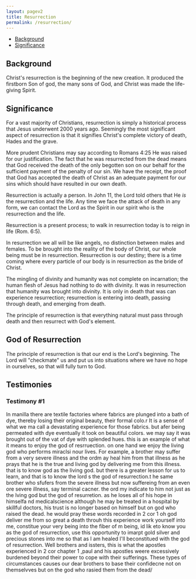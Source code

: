 ```yaml
---
layout: pagev2
title: Resurrection
permalink: /resurrection/
---
```

- [Background](#background)
- [Significance](#significance)

## Background

Christ's resurrection is the beginning of the new creation. It produced the firstborn Son of god, the many sons of God, and Christ was made the life-giving Spirit.

## Significance

For a vast majority of Christians, resurrection is simply a historical process that Jesus underwent 2000 years ago. Seemingly the most significant aspect of resurrection is that it signifies Christ's complete victory of death, Hades and the grave. 

More prudent Christians may say according to Romans 4:25 He was raised for our justification. The fact that he was resurrected from the dead means that God received the death of the only begotten son on our behalf for the sufficient payment of the penalty of our sin. We have the receipt, the proof that God has accepted the death of Christ as an adequate payment for our sins which should have resulted in our own death.

Resurrection is actually a person. In John 11, the Lord told others that He *is* the resurrection and the life. Any time we face the attack of death in any form, we can contact the Lord as the Spirit in our spirit who is the resurrection and the life.

Resurrection is a present process; to walk in resurrection today is to reign in life (Rom. 6:5). 

In resurrection we all will be like angels, no distinction between males and females. To be brought into the reality of the body of Christ, our whole being must be in resurrection. Resurrection is our destiny; there is a time coming where every particle of our body is in resurrection as the bride of Christ.

The mingling of divinity and humanity was not complete on incarnation; the human flesh of Jesus had nothing to do with divinity. It was in resurrection that humanity was brought into divinity. It is only in death that was can experience resurrection; resurrection is entering into death, passing through death, and emerging from death.

The principle of resurrection is that everything natural must pass through death and then resurrect with God's element. 

## God of Resurrection

The principle of resurrection is that our end is the Lord's beginning. The Lord will "checkmate" us and put us into situations where we have no hope in ourselves, so that will fully turn to God. 

## Testimonies

### Testimony #1

In manilla there are textile factories where fabrics are plunged into a bath of dye, thereby losing their original beauty, their formal colo.r It is a sense of what we ma call a devastating experience for those fabrics. but afer being permeated with dye eventually it took on beautiful colors. we may say it was brought out of the vat of dye with splended hues. this is an example of what it means to enjoy the god of resrruection. on one hand we enjoy the living god who performs miraclsi nour lives. For example, a brother may suffer from a very severe illness and the ordm ay heal him from that illness as he prays that he is the true and living god by delivering me from this illness. that is to know god as the living god. but there is a greater lesson for us to learn, and that is to know the lord s the god of resurrection.t he same brother who sfufers from the severe illness but now suffereing from an even ore severe illness, say terminal cacner. the ord my indicate to him not just as the lving god  but the god of resurretion. as he loses all of his hope in himselfa nd medicalscience although he may be treated in a hospital by skillful doctors, his trust is no longer based on himself but on god who raised the dead. he would pray these words recorded in 2 cor 1 oh god deliver me from so great a death throuh this experience work yourself into me, constitue your very being into the fiber of m being, id lik eto know you as the god of resurrection, use this opportunity to imarpt gold silver and precious stones into me so that as I am healed I'll beconstitued with the god of resurrection. Well brothers and issters, this is what the apostles experienced in 2 cor chapter 1 ,paul and his apostles weere excessively burdened beyond their power to cope with their sufferings. These types of circumstances causes our dear brothers to base their confidecne not on themselvves but on the god who rasied them from the dead/ 
